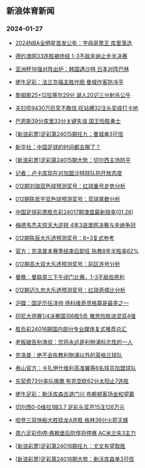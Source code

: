 ## 新浪体育新闻 
### 2024-01-27

+ [2024NBA全明星首发公布：字母哥票王 库里落选](https://sports.sina.com.cn/basketball/nba/2024-01-26/doc-inaevhph0330541.shtml)

+ [德约澳网33连胜被终结 1-3不敌辛纳止步半决赛](https://sports.sina.com.cn/tennis/atp/2024-01-26/doc-inaevtci4360089.shtml)

+ [亚洲杯16强对阵出炉：韩国遇沙特 日本对阵巴林](https://sports.sina.com.cn/china/asia/2024-01-26/doc-inaevhph0346038.shtml)

+ [佬牛足彩：法兰克福主胜作胆  曼城作客防冷平](https://sports.sina.com.cn/l/2024-01-26/doc-inaevhpp4538925.shtml)

+ [詹姆斯25+12拉塞尔29分 湖人20记三分射杀公牛](https://sports.sina.com.cn/basketball/nba/2024-01-26/doc-inaevtca0138683.shtml)

+ [夫妇揽9430万巨奖不敢信 旺站爆32注头奖成打卡地](https://sports.sina.com.cn/l/2024-01-26/doc-inaevafp7856812.shtml)

+ [巴恩斯39分库里33分关键失误 国王险胜勇士](https://sports.sina.com.cn/basketball/nba/2024-01-26/doc-inaevtcf7560289.shtml)

+ [[新浪彩票]足彩第24015期任九：曼城单3可信](https://sports.sina.com.cn/l/2024-01-26/doc-inaevafk0428591.shtml)

+ [新华社：中国足球的时间都去哪了？](https://sports.sina.com.cn/china/2024-01-26/doc-inaevhpk4905901.shtml)

+ [[新浪彩票]足彩第24015期大势：切尔西主场防平](https://sports.sina.com.cn/l/2024-01-26/doc-inaevafp7857384.shtml)

+ [记者：卢卡库现在对加盟沙特球队抱开放态度](https://sports.sina.com.cn/g/2024-01-26/doc-inaeumiv8200506.shtml)

+ [012期刘瑞双色球预测奖号：红球重号走势分析](https://sports.sina.com.cn/l/2024-01-26/doc-inaevxmf4239907.shtml)

+ [012期陈哲宇双色球预测奖号：蓝球尾数分析](https://sports.sina.com.cn/l/2024-01-26/doc-inaevxky0043038.shtml)

+ [中国足球彩票胜负彩24017期澳盘最新赔率(01.26)](https://sports.sina.com.cn/l/2024-01-26/doc-inaevtci4340400.shtml)

+ [梅德韦杰夫惊天大逆转 4年3进澳网决赛与辛纳争冠](https://sports.sina.com.cn/tennis/atp/2024-01-26/doc-inaewiyw4428065.shtml)

+ [012期陈辰大乐透预测奖号：8+3复式参考](https://sports.sina.com.cn/l/2024-01-26/doc-inaevtce4708068.shtml)

+ [官方：克洛普本赛季结束后卸任 执教8年半胜率62%](https://sports.sina.com.cn/g/pl/2024-01-26/doc-inaewiyt9872318.shtml)

+ [012期高大双大乐透预测奖号：前区连号分析](https://sports.sina.com.cn/l/2024-01-26/doc-inaevtcf7575291.shtml)

+ [曼晚：曼联周三下午闭门比赛，1-3不敌伯恩利](https://sports.sina.com.cn/g/2024-01-26/doc-inaeumiu5336736.shtml)

+ [012期迈久忠大乐透预测奖号：红球奇偶比分析](https://sports.sina.com.cn/l/2024-01-26/doc-inaevtca0157841.shtml)

+ [沪媒：国足历任洋帅 扬科维奇资格算是最差之一](https://sports.sina.com.cn/china/2024-01-26/doc-inaevtcf7573848.shtml)

+ [印尼大师赛1/4决赛国羽6胜5负 雅思险胜进混双4强](https://sports.sina.com.cn/others/badmin/2024-01-26/doc-inaewqhx3958248.shtml)

+ [胜负彩24016期国内部分专业媒体复式推荐总汇](https://sports.sina.com.cn/l/2024-01-26/doc-inaevhpk4902933.shtml)

+ [老板娘告别渣叔：您将永远是利物浦标志性的一人](https://sports.sina.com.cn/g/2024-01-27/doc-inaewuqs4209179.shtml)

+ [克洛普：绝不会执教利物浦以外的英格兰球队](https://sports.sina.com.cn/g/2024-01-27/doc-inaewuqs4210372.shtml)

+ [泰山官方：卡扎伊什维利高准翼等6名球员加盟球队](https://sports.sina.com.cn/china/j/2024-01-26/doc-inaewqhr9757793.shtml)

+ [东契奇73分率队擒鹰 布克空砍62分太阳止7连胜](https://sports.sina.com.cn/basketball/nba/2024-01-27/doc-inaexruh3745336.shtml)

+ [佬牛足彩：勒沃库森击退门兴 布赖顿客场坐和望赢](https://sports.sina.com.cn/l/2024-01-27/doc-inaexmnf9301571.shtml)

+ [切尔西0-0维拉1赔3.7 足彩头奖开15注126万元](https://sports.sina.com.cn/l/2024-01-27/doc-inaexmnf9290103.shtml)

+ [哈登三双快船大胜猛龙4连胜 格林36分火箭灭蜂](https://sports.sina.com.cn/basketball/nba/2024-01-27/doc-inaexrum3398848.shtml)

+ [周六足彩伤停:弗赖堡后防悍将停赛 AC米兰失3主力](https://sports.sina.com.cn/l/2024-01-26/doc-inaevxky0078205.shtml)

+ [[新浪彩票]足彩第24016期任九：尤文有望取胜](https://sports.sina.com.cn/l/2024-01-27/doc-inaexmnp3497513.shtml)

+ [[新浪彩票]足彩第24016期大势：勒沃库森单3可信](https://sports.sina.com.cn/l/2024-01-27/doc-inaexmnm6720250.shtml)


